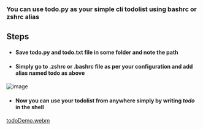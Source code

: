 ### You can use todo.py as your simple cli todolist using bashrc or zshrc alias

## Steps
- #### Save todo.py and todo.txt file in some folder and note the path
- #### Simply go to .zshrc or .bashrc file as per your configuration and add alias named todo as above
![image](https://github.com/apoorvapendse/py-speedrun/assets/102853901/d149f981-260b-4ea5-bc78-2cbd5f77377f)
- #### Now you can use your todolist from anywhere simply by writing ***todo*** in the shell 


[todoDemo.webm](https://github.com/apoorvapendse/py-speedrun/assets/102853901/58f0fe9f-3784-480e-9af5-49dae9ceeaf9)
